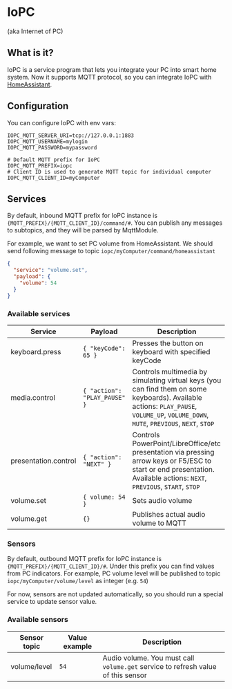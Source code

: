 # IoPC
(aka Internet of PC)

## What is it?
IoPC is a service program that lets you integrate your PC into smart home system.
Now it supports MQTT protocol, so you can integrate IoPC with [HomeAssistant](https://www.home-assistant.io/).

## Configuration
You can configure IoPC with env vars:
```
IOPC_MQTT_SERVER_URI=tcp://127.0.0.1:1883
IOPC_MQTT_USERNAME=mylogin
IOPC_MQTT_PASSWORD=mypassword

# Default MQTT prefix for IoPC
IOPC_MQTT_PREFIX=iopc
# Client ID is used to generate MQTT topic for individual computer
IOPC_MQTT_CLIENT_ID=myComputer
```

## Services
By default, inbound MQTT prefix for IoPC instance is `{MQTT_PREFIX}/{MQTT_CLIENT_ID}/command/#`.
You can publish any messages to subtopics, and they will be parsed by MqttModule.

For example, we want to set PC volume from HomeAssistant. We should send following message to topic `iopc/myComputer/command/homeassistant`
```json
{
  "service": "volume.set",
  "payload": {
    "volume": 54
  }
}
```

### Available services
| Service | Payload | Description |
| --- | --- | --- |
| keyboard.press | `{ "keyCode": 65 }` | Presses the button on keyboard with specified keyCode |
| media.control | `{ "action": "PLAY_PAUSE" }` | Controls multimedia by simulating virtual keys (you can find them on some keyboards). Available actions: `PLAY_PAUSE`, `VOLUME_UP`, `VOLUME_DOWN`, `MUTE`, `PREVIOUS`, `NEXT`, `STOP` |
| presentation.control | `{ "action": "NEXT" }` | Controls PowerPoint/LibreOffice/etc presentation via pressing arrow keys or F5/ESC to start or end presentation. Available actions: `NEXT`, `PREVIOUS`, `START`, `STOP` |
| volume.set | `{ volume: 54 }` | Sets audio volume |
| volume.get | `{}` | Publishes actual audio volume to MQTT |

### Sensors
By default, outbound MQTT prefix for IoPC instance is `{MQTT_PREFIX}/{MQTT_CLIENT_ID}/#`.
Under this prefix you can find values from PC indicators.
For example, PC volume level will be published to topic `iopc/myComputer/volume/level` as integer (e.g. `54`)

For now, sensors are not updated automatically, so you should run a special service to update sensor value.

### Available sensors
| Sensor topic | Value example | Description |
| --- | --- | --- |
| volume/level | `54` | Audio volume. You must call `volume.get` service to refresh value of this sensor |

